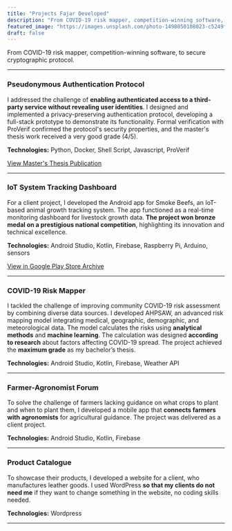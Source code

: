 ```yaml
---
title: "Projects Fajar Developed"
description: "From COVID-19 risk mapper, competition-winning software, to secure cryptographic protocol"
featured_image: "https://images.unsplash.com/photo-1498050108023-c5249f4df085?q=80&w=1472&auto=format&fit=crop&ixlib=rb-4.0.3&ixid=M3wxMjA3fDB8MHxwaG90by1wYWdlfHx8fGVufDB8fHx8fA%3D%3D"
draft: false
---
```


From COVID-19 risk mapper, competition-winning software, to secure cryptographic protocol.

---


### Pseudonymous Authentication Protocol

I addressed the challenge of **enabling authenticated access to a third-party service without revealing user identities**. I designed and implemented a privacy-preserving authentication protocol, developing a full-stack prototype to demonstrate its functionality. Formal verification with ProVerif confirmed the protocol's security properties, and the master's thesis work received a very good grade (4/5).

**Technologies:** Python, Docker, Shell Script, Javascript, ProVerif

[View Master's Thesis Publication](https://aaltodoc.aalto.fi/items/1504145a-ad66-447a-86e4-d228f4c4f8d6)

---

### IoT System Tracking Dashboard

For a client project, I developed the Android app for Smoke Beefs, an IoT-based animal growth tracking system. The app functioned as a real-time monitoring dashboard for livestock growth data. **The project won bronze medal on a prestigious national competition**, highlighting its innovation and technical excellence.

**Technologies:** Android Studio, Kotlin, Firebase, Raspberry Pi, Arduino, sensors

[View in Google Play Store Archive](https://apkpure.com/smoke-beefs/com.thefajarmalik.smokebeefs)

---

### COVID-19 Risk Mapper

I tackled the challenge of improving community COVID-19 risk assessment by combining diverse data sources. I developed AHPSAW, an advanced risk mapping model integrating medical, geographic, demographic, and meteorological data. The model calculates the risks using **analytical methods** and **machine learning**. The calculation was designed **according to research** about factors affecting COVID-19 spread. The project achieved the **maximum grade** as my bachelor’s thesis.

**Technologies:** Android Studio, Kotlin, Firebase, Weather API

<!-- [View in GitHub](https://github.com/thefajarmalik/AHPSAW) -->

---

### Farmer-Agronomist Forum

To solve the challenge of farmers lacking guidance on what crops to plant and when to plant them, I developed a mobile app that **connects farmers with agronomists** for agricultural guidance. The project was delivered as a client project.

**Technologies:** Android Studio, Kotlin, Firebase

---

### Product Catalogue

To showcase their products, I developed a website for a client, who manufactures leather goods. I used WordPress **so that my clients do not need me** if they want to change something in the website, no coding skills needed.

**Technologies:** Wordpress

---